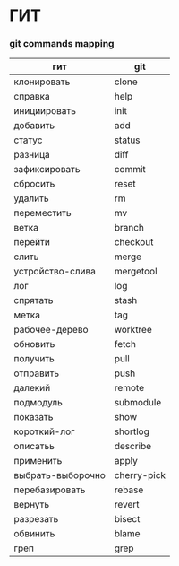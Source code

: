 # ГИТ

### git commands mapping  

| гит | git |
|---|---|
|клонировать|clone|
|справка|help|
|инициировать|init|
|добавить|add|
|статус|status|
|разница|diff|
|зафиксировать|commit|
|сбросить|reset|
|удалить|rm|
|переместить|mv|
|ветка|branch|
|перейти|checkout|
|слить|merge|
|устройство-слива|mergetool|
|лог|log|
|спрятать|stash|
|метка|tag|
|рабочее-дерево|worktree|
|обновить|fetch|
|получить|pull|
|отправить|push|
|далекий|remote|
|подмодуль|submodule|
|показать|show|
|короткий-лог|shortlog|
|описатьь|describe|
|применить|apply|
|выбрать-выборочно|cherry-pick|
|перебазировать|rebase|
|вернуть|revert|
|разрезать|bisect|
|обвинить|blame|
|греп|grep|
